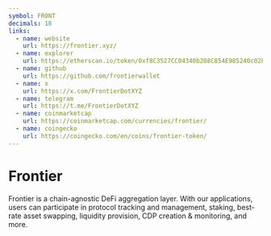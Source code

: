 ```yaml
---
symbol: FRONT
decimals: 18
links:
  - name: website
    url: https://frontier.xyz/
  - name: explorer
    url: https://etherscan.io/token/0xf8C3527CC04340b208C854E985240c02F7B7793f
  - name: github
    url: https://github.com/frontierwallet
  - name: x
    url: https://x.com/FrontierDotXYZ
  - name: telegram
    url: https://t.me/FrontierDotXYZ
  - name: coinmarketcap
    url: https://coinmarketcap.com/currencies/frontier/
  - name: coingecko
    url: https://coingecko.com/en/coins/frontier-token/
---
```


# Frontier

Frontier is a chain-agnostic DeFi aggregation layer. With our applications, users can participate in protocol tracking and management, staking, best-rate asset swapping, liquidity provision, CDP creation & monitoring, and more.
